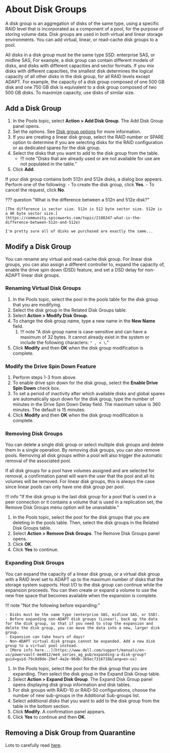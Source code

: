 # About Disk Groups

A disk group is an aggregation of disks of the same type, using a specific RAID level that is incorporated as a component of a pool, for the purpose of storing volume data. Disk groups are used in both virtual and linear storage environments. You can add virtual, linear, or read-cache disk groups to a pool.

All disks in a disk group must be the same type SSD: enterprise SAS, or midline SAS, For example, a disk group can contain different models of disks, and disks with different capacities and sector formats. If you mix disks with different capacities, the smallest disk determines the logical capacity of all other disks in the disk group, for all RAID levels except ADAPT. For example, the capacity of a disk group composed of one 500 GB disk and one 750 GB disk is equivalent to a disk group composed of two 500 GB disks. To maximize capacity, use disks of similar size.

## Add a Disk Group

1. In the Pools topic, select **Action > Add Disk Group**. The Add Disk Group panel opens.
2. Set the options. See [Disk group options](https://www.dell.com/support/manuals/en-us/powervault-me4012/me4_series_ag_pub/disk-group-options?guid=guid-fec6c731-249e-412d-adaa-26f13c5a5d83&lang=en-us) for more information.
3. If you are creating a linear disk group, select the RAID number or SPARE option to determine if you are selecting disks for the RAID configuration or as dedicated spares for the disk group.
4. Select the disks that you want to add to the disk group from the table.
      - !!! note "Disks that are already used or are not available for use are not populated in the table."
5. Click **Add**.

If your disk group contains both 512n and 512e disks, a dialog box appears. Perform one of the following:
    - To create the disk group, click **Yes**.
    - To cancel the request, click **No**.

??? question "What is the difference between a 512n and 512e disk?"

    [The difference is sector size. 512n is 512 byte sector size. 512e is a 4K byte sector size.](https://community.spiceworks.com/topic/2108347-what-is-the-difference-between-512n-and-512e) 
    
    I'm pretty sure all of disks we purchased are exactly the same...

## Modify a Disk Group

You can rename any virtual and read-cache disk group. For linear disk groups, you can also assign a different controller to, expand the capacity of, enable the drive spin down (DSD) feature, and set a DSD delay for non-ADAPT linear disk groups.

### Renaming Virtual Disk Groups

1. In the Pools topic, select the pool in the pools table for the disk group that you are modifying.
2. Select the disk group in the Related Disk Groups table.
3. Select **Action > Modify Disk Group**.
4. To change the disk group name, type a new name in the **New Name** field.
      1. !!! note "A disk group name is case-sensitive and can have a maximum of 32 bytes. It cannot already exist in the system or include the following characters: `" , < \`."
5. Click **Modify** and then **OK** when the disk group modification is complete.

### Modify the Drive Spin Down Feature

1. Perform steps 1-3 from above.
2. To enable drive spin down for the disk group, select the **Enable Drive Spin Down** check box.
3. To set a period of inactivity after which available disks and global spares are automatically spun down for the disk group, type the number of minutes in the Drive Spin Down Delay field. The maximum value is 360 minutes. The default is 15 minutes.
4. Click **Modify** and then **OK** when the disk group modification is complete.

### Removing Disk Groups

You can delete a single disk group or select multiple disk groups and delete them in a single operation. By removing disk groups, you can also remove pools. Removing all disk groups within a pool will also trigger the automatic removal of the associated pool. 

If all disk groups for a pool have volumes assigned and are selected for removal, a confirmation panel will warn the user that the pool and all its volumes will be removed. For linear disk groups, this is always the case since linear pools can only have one disk group per pool.

!!! info "If the disk group is the last disk group for a pool that is used in a peer connection or it contains a volume that is used in a replication set, the Remove Disk Groups menu option will be unavailable."

1. In the Pools topic, select the pool for the disk groups that you are deleting in the pools table. Then, select the disk groups in the Related Disk Groups table.
2. Select **Action > Remove Disk Groups**. The Remove Disk Groups panel opens.
3. Click **OK**.
4. Click **Yes** to continue.

### Expanding Disk Groups

You can expand the capacity of a linear disk group, or a virtual disk group with a RAID level set to ADAPT up to the maximum number of disks that the storage system supports. Host I/O to the disk group can continue while the expansion proceeds. You can then create or expand a volume to use the new free space that becomes available when the expansion is complete.

!!! note "Not the following before expanding:"

    - Disks must be the same type (enterprise SAS, midline SAS, or SSD).
    - Before expanding non-ADAPT disk groups (Linear), back up the data for the disk group, so that if you need to stop the expansion and delete the disk group, you can move the data into a new, larger disk group.
    - Expansion can take hours of days!
    - Non-ADAPT virtual disk groups cannot be expanded. Add a new disk group to a virtual pool instead. 
    - [More info here...](https://www.dell.com/support/manuals/en-us/powervault-me4012/me4_series_ag_pub/expanding-a-disk-group?guid=guid-79c0d8de-29ef-4a2e-96db-365ec7316718&lang=en-us)

1. In the Pools topic, select the pool for the disk group that you are expanding. Then select the disk group in the Expand Disk Group table.
2. Select **Action > Expand Disk Group**. The Expand Disk Group panel opens displaying disk group information and disk tables.
3. For disk groups with RAID-10 or RAID-50 configurations, choose the number of new sub-groups in the Additional Sub-groups list.
4. Select additional disks that you want to add to the disk group from the table in the bottom section.
5. Click **Modify**. A confirmation panel appears.
6. Click **Yes** to continue and then **OK**.

## Removing a Disk Group from Quarantine

Lots to carefully read [here](https://www.dell.com/support/manuals/en-us/powervault-me4012/me4_series_ag_pub/removing-a-disk-group-from-quarantine?guid=guid-8b404791-518b-4693-a92a-4f7c2abf9b82&lang=en-us).